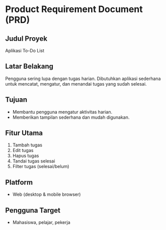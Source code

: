 # Product Requirement Document (PRD)

## Judul Proyek
Aplikasi To-Do List

## Latar Belakang
Pengguna sering lupa dengan tugas harian. Dibutuhkan aplikasi sederhana untuk mencatat, mengatur, dan menandai tugas yang sudah selesai.

## Tujuan
- Membantu pengguna mengatur aktivitas harian.
- Memberikan tampilan sederhana dan mudah digunakan.

## Fitur Utama
1. Tambah tugas
2. Edit tugas
3. Hapus tugas
4. Tandai tugas selesai
5. Filter tugas (selesai/belum)

## Platform
- Web (desktop & mobile browser)

## Pengguna Target
- Mahasiswa, pelajar, pekerja
